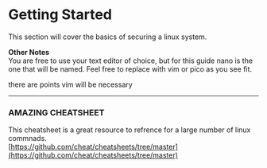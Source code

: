 # Getting Started

This section will cover the basics of securing a linux system.

**Other Notes**\
You are free to use your text editor of choice, but for this guide nano is the one that will be named. Feel free to replace with vim or pico as you see fit.

there are points vim will be necessary

***

### AMAZING CHEATSHEET <a href="#amazing-cheatsheet" id="amazing-cheatsheet"></a>

This cheatsheet is a great resource to refrence for a large number of linux commnads.\
[https://github.com/cheat/cheatsheets/tree/master](https://github.com/cheat/cheatsheets/tree/master)
